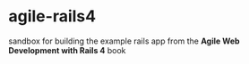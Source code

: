 agile-rails4
============

sandbox for building the example rails app from the __Agile Web Development with Rails 4__ book
